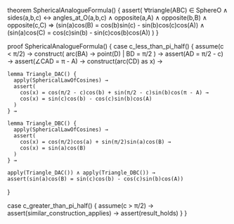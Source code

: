 theorem SphericalAnalogueFormula() {
  assert(
    ∀triangle(ABC) ∈ SphereO ∧
    sides(a,b,c) ↔ angles_at_O(a,b,c) ∧
    opposite(a,A) ∧ opposite(b,B) ∧ opposite(c,C) ⇒
    (sin(a)cos(B) = cos(b)sin(c) - sin(b)cos(c)cos(A)) ∧
    (sin(a)cos(C) = cos(c)sin(b) - sin(c)cos(b)cos(A))
  )
}

proof SphericalAnalogueFormula() {
  case c_less_than_pi_half() {
    assume(c < π/2) →
    construct(
      arc(BA) → point(D) |
      BD = π/2
    ) →
    assert(AD = π/2 - c) →
    assert(∠CAD = π - A) →
    construct(arc(CD) as x) →
    
    lemma Triangle_DAC() {
      apply(SphericalLawOfCosines) →
      assert(
        cos(x) = cos(π/2 - c)cos(b) + sin(π/2 - c)sin(b)cos(π - A) →
        cos(x) = sin(c)cos(b) - cos(c)sin(b)cos(A)
      )
    } →
    
    lemma Triangle_DBC() {
      apply(SphericalLawOfCosines) →
      assert(
        cos(x) = cos(π/2)cos(a) + sin(π/2)sin(a)cos(B) →
        cos(x) = sin(a)cos(B)
      )
    } →
    
    apply(Triangle_DAC()) ∧ apply(Triangle_DBC()) →
    assert(sin(a)cos(B) = sin(c)cos(b) - cos(c)sin(b)cos(A))
  }
  
  case c_greater_than_pi_half() {
    assume(c > π/2) →
    assert(similar_construction_applies) →
    assert(result_holds)
  }
}